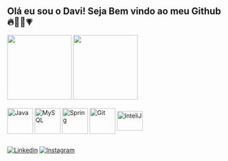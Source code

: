 ## Olá eu sou o Davi! Seja Bem vindo ao meu Github 🔥👨‍💻💗



<div>
  <img height="150em" src = "https://github-readme-stats.vercel.app/api?username=dsaoDev&show_icons=true&theme=synthwave">
  <img height ="150em" src = "https://github-readme-stats.vercel.app/api/top-langs/?username=dsaoDev&layout=compact&theme=synthwave">
</div>


<div style="display:inline_block"><br>
  <img align="center" alt="Java" height= "60" width = "60" src="https://cdn.jsdelivr.net/gh/devicons/devicon/icons/java/java-original-wordmark.svg" />
  <img align="center" alt="MySQL" height= "60" width = "60" src="https://cdn.jsdelivr.net/gh/devicons/devicon/icons/mysql/mysql-original-wordmark.svg">
  <img align="center" alt="Spring" height= "60" width = "60" src="https://cdn.jsdelivr.net/gh/devicons/devicon/icons/spring/spring-original-wordmark.svg">
  <img align="center" alt="Git" height= "60" width = "60" src="https://cdn.jsdelivr.net/gh/devicons/devicon/icons/git/git-original-wordmark.svg">
  <img align="center" alt="InteliJ" height= "45" width = "60" src="https://cdn.jsdelivr.net/gh/devicons/devicon/icons/intellij/intellij-original.svg">
</div>

  ##
 [![Linkedin](https://img.shields.io/badge/LinkedIn-0077B5?style=for-the-badge&logo=linkedin&logoColor=white)](https://www.linkedin.com/in/davi-silva-b91211271/) 
[![Instagram](https://img.shields.io/badge/Instagram-E4405F?style=for-the-badge&logo=instagram&logoColor=white)](https://www.instagram.com/dxvi_silva/)
